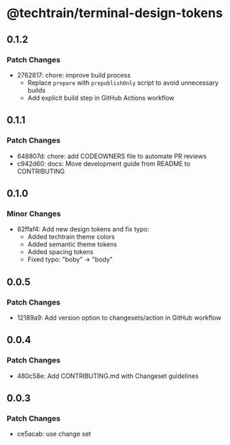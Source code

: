 # @techtrain/terminal-design-tokens

## 0.1.2

### Patch Changes

- 2762817: chore: improve build process
  - Replace `prepare` with `prepublishOnly` script to avoid unnecessary builds
  - Add explicit build step in GitHub Actions workflow

## 0.1.1

### Patch Changes

- 648807d: chore: add CODEOWNERS file to automate PR reviews
- c942d60: docs: Move development guide from README to CONTRIBUTING

## 0.1.0

### Minor Changes

- 82ffaf4: Add new design tokens and fix typo:
  - Added techtrain theme colors
  - Added semantic theme tokens
  - Added spacing tokens
  - Fixed typo: "boby" → "body"

## 0.0.5

### Patch Changes

- 12189a9: Add version option to changesets/action in GitHub workflow

## 0.0.4

### Patch Changes

- 480c58e: Add CONTRIBUTING.md with Changeset guidelines

## 0.0.3

### Patch Changes

- ce5acab: use change set
